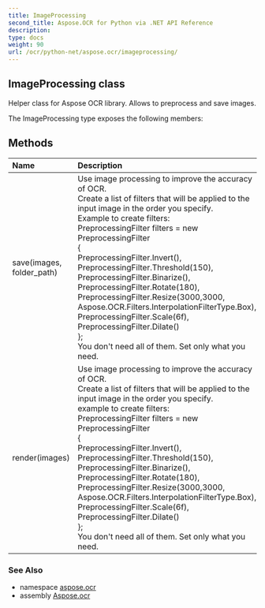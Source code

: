 ```yaml
---
title: ImageProcessing
second_title: Aspose.OCR for Python via .NET API Reference
description: 
type: docs
weight: 90
url: /ocr/python-net/aspose.ocr/imageprocessing/
---
```


## ImageProcessing class

Helper class for Aspose OCR library. Allows to preprocess and save images.

The ImageProcessing type exposes the following members:
## Methods
| Name | Description |
| :- | :- |
|save(images, folder_path)|Use image processing to improve the accuracy of OCR.<br/>            Create a list of filters that will be applied to the input image in the order you specify.<br/>            Example to create filters:<br/>            PreprocessingFilter filters = new PreprocessingFilter<br/>               {<br/>                   PreprocessingFilter.Invert(),<br/>                   PreprocessingFilter.Threshold(150),<br/>                   PreprocessingFilter.Binarize(),<br/>                   PreprocessingFilter.Rotate(180),<br/>                   PreprocessingFilter.Resize(3000,3000, Aspose.OCR.Filters.InterpolationFilterType.Box),<br/>                   PreprocessingFilter.Scale(6f),<br/>                   PreprocessingFilter.Dilate()<br/>            };<br/>            You don't need all of them. Set only what you need.|
|render(images)|Use image processing to improve the accuracy of OCR.<br/>            Create a list of filters that will be applied to the input image in the order you specify.<br/>            example to create filters:<br/>            PreprocessingFilter filters = new PreprocessingFilter<br/>               {<br/>                   PreprocessingFilter.Invert(),<br/>                   PreprocessingFilter.Threshold(150),<br/>                   PreprocessingFilter.Binarize(),<br/>                   PreprocessingFilter.Rotate(180),<br/>                   PreprocessingFilter.Resize(3000,3000, Aspose.OCR.Filters.InterpolationFilterType.Box),<br/>                   PreprocessingFilter.Scale(6f),<br/>                   PreprocessingFilter.Dilate()<br/>            };<br/>            You don't need all of them. Set only what you need.|

### See Also

* namespace [aspose.ocr](/ocr/python-net/aspose.ocr/)
* assembly [Aspose.ocr](/ocr/python-net/)


